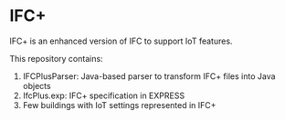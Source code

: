 # IFC+

IFC+ is an enhanced version of IFC to support IoT features.

This repository contains:
1) IFCPlusParser: Java-based parser to transform IFC+ files into Java objects
2) IfcPlus.exp: IFC+ specification in EXPRESS
3) Few buildings with IoT settings represented in IFC+

